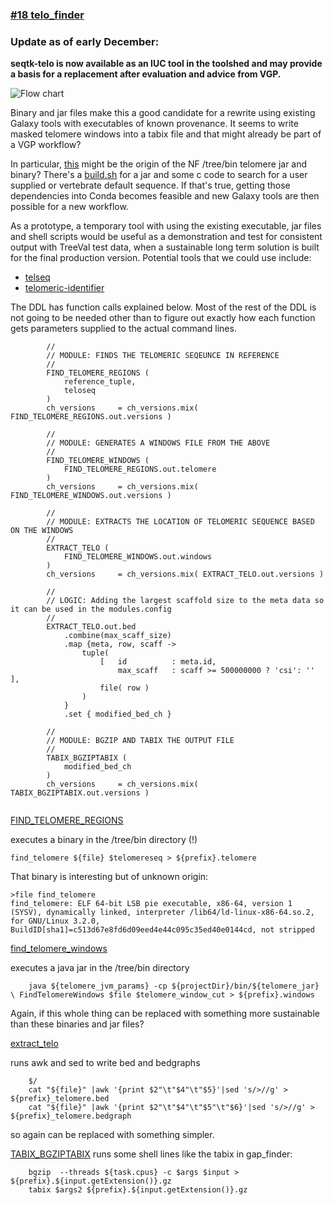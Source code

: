 ### [#18 telo_finder](https://github.com/sanger-tol/treeval/blob/dev/subworkflows/local/telo_finder.nf)</h3>

### Update as of early December: 
  **seqtk-telo is now available as an IUC tool in the toolshed and may provide a basis for a replacement after evaluation and advice from VGP.**

![Flow chart](https://raw.githubusercontent.com/sanger-tol/treeval/dev/docs/images/v1-1-0/treeval_1_1_0_telo_finder.png)

Binary and jar files make this a good candidate for a rewrite using existing Galaxy tools with executables of known provenance. 
It seems to write masked telomere windows into a tabix file and that might already be part of a VGP workflow?

In particular, [this](https://github.com/VGP/vgp-assembly/blob/53edb61e3bda9f8725a83ab756231fa7214dc062/pipeline/telomere/find_telomere.sh#L4) might be the origin of the NF /tree/bin telomere jar and binary? 
There's a [build.sh](https://github.com/VGP/vgp-assembly/blob/53edb61e3bda9f8725a83ab756231fa7214dc062/pipeline/telomere/build.sh) for a jar and some c code to search for a user supplied or vertebrate default sequence.
If that's true, getting those dependencies into Conda becomes feasible and new Galaxy tools are then possible for a new workflow.

As a prototype, a temporary tool with using the existing executable, jar files and shell scripts would be useful as a demonstration and test for consistent output
with TreeVal test data, when a sustainable long term solution is built for the final production version. Potential tools that we could use include:

* [telseq](https://github.com/zd1/telseq)
* [telomeric-identifier](https://github.com/tolkit/telomeric-identifier)

The DDL has function calls explained below.
Most of the rest of the DDL is not going to be needed other than to
figure out exactly how each function gets parameters supplied to the actual command lines.

```
        //
        // MODULE: FINDS THE TELOMERIC SEQEUNCE IN REFERENCE
        //
        FIND_TELOMERE_REGIONS (
            reference_tuple,
            teloseq
        )
        ch_versions     = ch_versions.mix( FIND_TELOMERE_REGIONS.out.versions )

        //
        // MODULE: GENERATES A WINDOWS FILE FROM THE ABOVE
        //
        FIND_TELOMERE_WINDOWS (
            FIND_TELOMERE_REGIONS.out.telomere
        )
        ch_versions     = ch_versions.mix( FIND_TELOMERE_WINDOWS.out.versions )

        //
        // MODULE: EXTRACTS THE LOCATION OF TELOMERIC SEQUENCE BASED ON THE WINDOWS
        //
        EXTRACT_TELO (
            FIND_TELOMERE_WINDOWS.out.windows
        )
        ch_versions     = ch_versions.mix( EXTRACT_TELO.out.versions )

        //
        // LOGIC: Adding the largest scaffold size to the meta data so it can be used in the modules.config
        //
        EXTRACT_TELO.out.bed
            .combine(max_scaff_size)
            .map {meta, row, scaff ->
                tuple(
                    [   id          : meta.id,
                        max_scaff   : scaff >= 500000000 ? 'csi': ''    ],
                    file( row )
                )
            }
            .set { modified_bed_ch }

        //
        // MODULE: BGZIP AND TABIX THE OUTPUT FILE
        //
        TABIX_BGZIPTABIX (
            modified_bed_ch
        )
        ch_versions     = ch_versions.mix( TABIX_BGZIPTABIX.out.versions )


```
[FIND_TELOMERE_REGIONS](https://github.com/sanger-tol/treeval/blob/dev/modules/local/find_telomere_regions.nf)

executes a binary in the /tree/bin directory (!)


```
find_telomere ${file} $telomereseq > ${prefix}.telomere
```


That binary is interesting but of unknown origin:


```
>file find_telomere
find_telomere: ELF 64-bit LSB pie executable, x86-64, version 1 (SYSV), dynamically linked, interpreter /lib64/ld-linux-x86-64.so.2, for GNU/Linux 3.2.0, BuildID[sha1]=c513d67e8fd6d09eed4e44c095c35ed40e0144cd, not stripped
```


[find_telomere_windows](https://github.com/sanger-tol/treeval/blob/dev/modules/local/find_telomere_windows.nf)

executes a java jar in the /tree/bin directory

```
    java ${telomere_jvm_params} -cp ${projectDir}/bin/${telomere_jar} \ FindTelomereWindows $file $telomere_window_cut > ${prefix}.windows
```
Again, if this whole thing can be replaced with something more sustainable than these binaries and jar files?

[extract_telo ](https://github.com/sanger-tol/treeval/blob/dev/modules/local/extract_telo.nf)

runs awk and sed to write bed and bedgraphs


```
    $/
    cat "${file}" |awk '{print $2"\t"$4"\t"$5}'|sed 's/>//g' > ${prefix}_telomere.bed
    cat "${file}" |awk '{print $2"\t"$4"\t"$5"\t"$6}'|sed 's/>//g' > ${prefix}_telomere.bedgraph
```

so again can be replaced with something simpler.

[TABIX_BGZIPTABIX](https://github.com/sanger-tol/treeval/blob/dev/modules/nf-core/tabix/bgziptabix/main.nf) runs some shell lines like the tabix in gap_finder:


```
    bgzip  --threads ${task.cpus} -c $args $input > ${prefix}.${input.getExtension()}.gz
    tabix $args2 ${prefix}.${input.getExtension()}.gz
```
